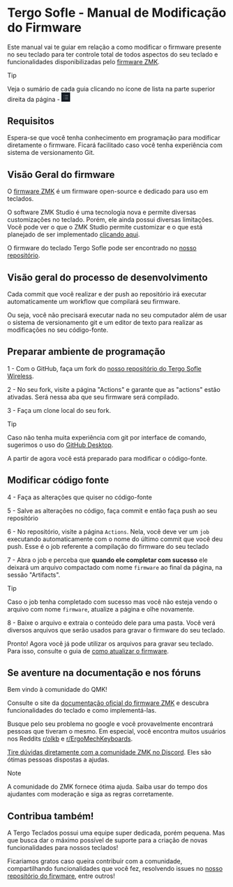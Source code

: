 # Tergo Sofle - Manual de Modificação do Firmware

Este manual vai te guiar em relação a como modificar o firmware presente no seu teclado para ter controle total de todos aspectos do seu teclado e funcionalidades disponibilizadas pelo [firmware ZMK](https://zmk.dev/).

> [!TIP]
>
> Veja o sumário de cada guia clicando no ícone de lista na parte superior direita da página - <img src="../../imagens/icone-sumario.png" alt="Exemplo Cabos" width="20">

## Requisitos

Espera-se que você tenha conhecimento em programação para modificar diretamente o firmware. Ficará facilitado caso você tenha experiência com sistema de versionamento Git.

## Visão Geral do firmware

O [firmware ZMK](https://zmk.dev/) é um firmware open-source e dedicado para uso em teclados.

O software ZMK Studio é uma tecnologia nova e permite diversas customizações no teclado. Porém, ele ainda possui diversas limitações. Você pode ver o que o ZMK Studio permite customizar e o que está planejado de ser implementado [clicando aqui](https://zmk.dev/docs/features/studio).

O firmware do teclado Tergo Sofle pode ser encontrado no [nosso repositório](https://github.com/TergoTeclados/zmk-config-tergo-sofle).

## Visão geral do processo de desenvolvimento

Cada commit que você realizar e der push ao repositório irá executar automaticamente um workflow que compilará seu firmware.

Ou seja, você não precisará executar nada no seu computador além de usar o sistema de versionamento git e um editor de texto para realizar as modificações no seu código-fonte.

## Preparar ambiente de programação

1 - Com o GitHub, faça um fork do [nosso repositório do Tergo Sofle Wireless](https://github.com/TergoTeclados/zmk-config-tergo-sofle). 

2 - No seu fork, visite a página "Actions" e garante que as "actions" estão ativadas. Será nessa aba que seu firmware será compilado.

3 - Faça um clone local do seu fork.

> [!TIP]
> Caso não tenha muita experiência com git por interface de comando, sugerimos o uso do [GitHub Desktop](https://desktop.github.com/).

A partir de agora você está preparado para modificar o código-fonte.

## Modificar código fonte

4 - Faça as alterações que quiser no código-fonte

5 - Salve as alterações no código, faça commit e então faça push ao seu repositório

6 - No repositório, visite a página `Actions`. Nela, você deve ver um `job` executando automaticamente com o nome do último commit que você deu push. Esse é o job referente a compilação do firmware do seu teclado

7 - Abra o job e perceba que **quando ele completar com sucesso** ele deixará um arquivo compactado com nome `firmware` ao final da página, na sessão "Artifacts".

> [!TIP]
> Caso o job tenha completado com sucesso mas você não esteja vendo o arquivo com nome `firmware`, atualize a página e olhe novamente.

8 - Baixe o arquivo e extraia o conteúdo dele para uma pasta. Você verá diversos arquivos que serão usados para gravar o firmware do seu teclado.

Pronto! Agora você já pode utilizar os arquivos para gravar seu teclado. Para isso, consulte o guia de [como atualizar o firmware](./COMO_ATUALIZAR_FIRMWARE.md).

## Se aventure na documentação e nos fóruns

Bem vindo à comunidade do QMK!

Consulte o site da [documentação oficial do firmware ZMK](https://zmk.dev/docs) e descubra funcionalidades do teclado e como implementá-las.

Busque pelo seu problema no google e você provavelmente encontrará pessoas que tiveram o mesmo. Em especial, você encontra muitos usuários nos Reddits [r/olkb](https://www.reddit.com/r/olkb/) e [r/ErgoMechKeyboards](https://www.reddit.com/r/ErgoMechKeyboards/).

[Tire dúvidas diretamente com a comunidade ZMK no Discord](https://discord.com/invite/sycytVQ). Eles são ótimas pessoas dispostas a ajudas. 

> [!NOTE]
> A comunidade do ZMK fornece ótima ajuda. Saiba usar do tempo dos ajudantes com moderação e siga as regras corretamente.

## Contribua também!

A Tergo Teclados possui uma equipe super dedicada, porém pequena. Mas que busca dar o máximo possível de suporte para a criação de novas funcionalidades para nossos teclados!

Ficariamos gratos caso queira contribuir com a comunidade, compartilhando funcionalidades que você fez, resolvendo issues no [nosso repositório do firwmare](https://github.com/TergoTeclados/zmk-config-tergo-sofle), entre outros!
